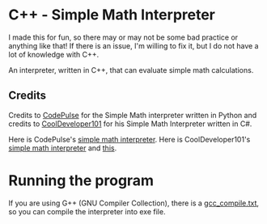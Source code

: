 # C++ - Simple Math Interpreter

I made this for fun, so there may or may not be some bad practice or anything like that! If there is an issue, I'm willing to fix it, but I do not have a lot of knowledge with C++.

An interpreter, written in C++, that can evaluate simple math calculations.

## Credits

Credits to [CodePulse](https://www.youtube.com/channel/UCUVahoidFA7F3Asfvamrm7w) for the Simple Math interpreter written in Python and credits to [CoolDeveloper101](https://github.com/CoolDeveloper101) for his Simple Math Interpreter written in C#.

Here is CodePulse's [simple math interpreter](https://github.com/davidcallanan/py-simple-math-interpreter).
Here is CoolDeveloper101's [simple math interpreter](https://github.com/CoolDeveloper101/simple-math-interpreter) and [this](https://gitlab.com/CoolDeveloper101/math-interpreter/-/tree/master/).

# Running the program

If you are using G++ (GNU Compiler Collection), there is a [gcc_compile.txt](https://github.com/jackprogramsjp/CPP-Simple-Math-Interpreter/blob/master/gcc_compile.txt), so you can compile the interpreter into exe file.
